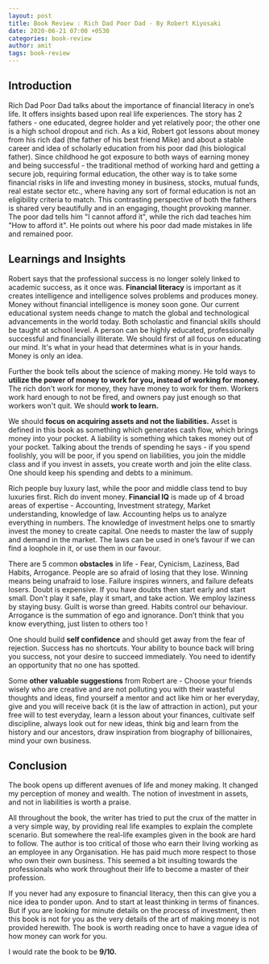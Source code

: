 ```yaml
---
layout: post
title: Book Review : Rich Dad Poor Dad - By Robert Kiyosaki
date: 2020-06-21 07:00 +0530
categories: book-review
author: amit
tags: book-review
---
```

## Introduction

Rich Dad Poor Dad talks about the importance of financial literacy in one’s life. It offers insights based upon real life experiences. The story has 2 fathers - one educated, degree holder and yet relatively poor; the other one is a high school dropout and rich. As a kid, Robert got lessons about money from his rich dad (the father of his best friend Mike) and about a stable career and idea of scholarly education from his poor dad (his biological father). Since childhood he got exposure to both ways of earning money and being successful - the traditional method of working hard and getting a secure job, requiring formal education, the other way is to take some financial risks in life and investing money in business, stocks, mutual funds, real estate sector etc., where having any sort of formal education is not an eligibility criteria to match. This contrasting perspective of both the fathers is shared very beautifully and in an engaging, thought provoking manner. The poor dad tells him "I cannot afford it", while the rich dad teaches him "How to afford it". He points out where his poor dad made mistakes in life and remained poor. 


## Learnings and Insights 

Robert says that the professional success is no longer solely linked to academic success, as it once was. **Financial literacy** is important as it creates intelligence and intelligence solves problems and produces money. Money without financial intelligence is money soon gone. Our current educational system needs change to match the global and technological advancements in the world today. Both scholastic and financial skills should be taught at school level. A person can be highly educated, professionally successful and financially illiterate. We should first of all focus on educating our mind. It's what in your head that determines what is in your hands. Money is only an idea.


Further the book tells about the science of making money. He told ways to **utilize the power of money to work for you, instead of working for money.** The rich don't work for money, they have money to work for them. Workers work hard enough to not be fired, and owners pay just enough so that workers won't quit. We should **work to learn.** 

We should **focus on acquiring assets and not the liabilities.** Asset is defined in this book as something which generates cash flow, which brings money into your pocket. A liability is something which takes money out of your pocket. Talking about the trends of spending he says - if you spend foolishly, you will be poor, if you spend on liabilities, you join the middle class and if you invest in assets, you create worth and join the elite class. One should keep his spending and debts to a minimum.

Rich people buy luxury last, while the poor and middle class tend to buy luxuries first. Rich do invent money. **Financial IQ** is made up of 4 broad areas of expertise - Accounting, Investment strategy, Market understanding, knowledge of law. Accounting helps us to analyze everything in numbers. The knowledge of investment helps one to smartly invest the money to create capital. One needs to master the law of supply and demand in the market. The laws can be used in one’s favour if we can find a loophole in it, or use them in our favour.

There are 5 common **obstacles** in life - Fear, Cynicism, Laziness, Bad Habits, Arrogance. People are so afraid of losing that they lose. Winning means being unafraid to lose. Failure inspires winners, and failure defeats losers. Doubt is expensive. If you have doubts then start early and  start small. Don't play it safe, play it smart, and take action. We employ laziness by staying busy. Guilt is worse than greed. Habits control our behaviour. Arrogance is the summation of ego and ignorance. Don’t think that you know everything, just listen to others too !

One should build **self confidence** and should get away from the fear of rejection. Success has no shortcuts. Your ability to bounce back will bring you success, not your desire to succeed immediately. You need to identify an opportunity that no one has spotted.  

Some **other valuable suggestions** from Robert are - Choose your friends wisely who are creative and are not polluting you with their wasteful thoughts and ideas, find yourself a mentor and act like him or her everyday, give and you will receive back (it is the law of attraction in action), put your free will to test everyday, learn a lesson about your finances, cultivate self discipline, always look out for new ideas, think big and learn from the history and our ancestors, draw inspiration from biography of billionaires, mind your own business. 


## Conclusion

The book opens up different avenues of life and money making. It changed my perception of money and wealth. The notion of investment in assets, and not in liabilities is worth a praise. 

All throughout the book, the writer has tried to put the crux of the matter in a very simple way, by providing real life examples to explain the complete scenario. But somewhere the real-life examples given in the book are hard to follow. The author is too critical of those who earn their living working as an employee in any Organisation. He has paid much more respect to those who own their own business. This seemed a bit insulting towards the professionals who work throughout their life to become a master of their profession. 

If you never had any exposure to financial literacy, then this can give you a nice idea to ponder upon. And to start at least thinking in terms of finances. But if you are looking for minute details on the process of investment, then this book is not for you as the very details of the art of making money is not provided herewith.  The book is worth reading once to have a vague idea of how money can work for you. 
	
  I would rate the book to be **9/10.** 

